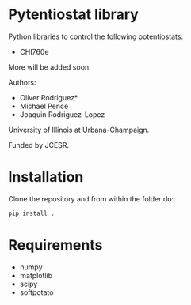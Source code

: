 # Pytentiostat library
Python libraries to control the following potentiostats:

* CHI760e

More will be added soon.

Authors:

* Oliver Rodriguez*
* Michael Pence
* Joaquin Rodriguez-Lopez

University of Illinois at Urbana-Champaign.

Funded by JCESR.

# Installation
Clone the repository and from within the folder do:
```python
pip install .
```

# Requirements
* numpy
* matplotlib
* scipy
* softpotato
